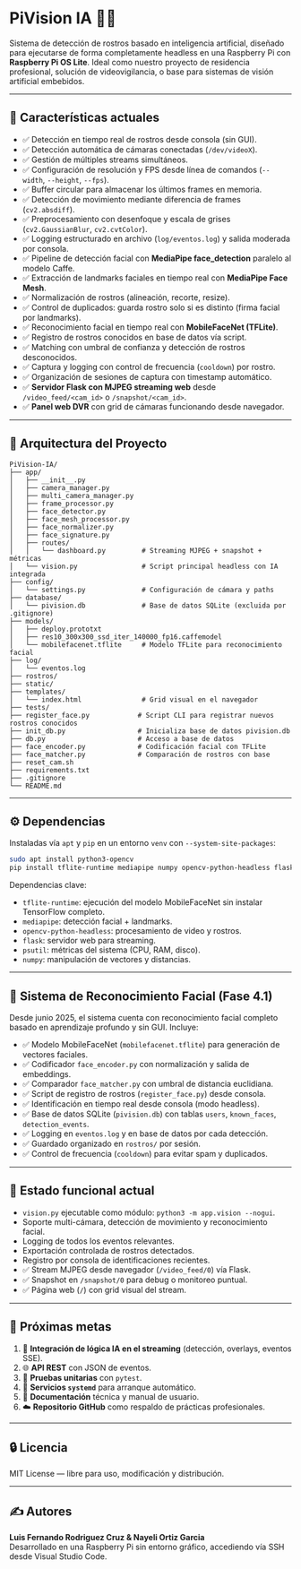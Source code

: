 # PiVision IA 🎥🧠

Sistema de detección de rostros basado en inteligencia artificial, diseñado para ejecutarse de forma completamente headless en una Raspberry Pi con **Raspberry Pi OS Lite**. Ideal como nuestro proyecto de residencia profesional, solución de videovigilancia, o base para sistemas de visión artificial embebidos.

---

## 📌 Características actuales

* ✅ Detección en tiempo real de rostros desde consola (sin GUI).
* ✅ Detección automática de cámaras conectadas (`/dev/videoX`).
* ✅ Gestión de múltiples streams simultáneos.
* ✅ Configuración de resolución y FPS desde línea de comandos (`--width`, `--height`, `--fps`).
* ✅ Buffer circular para almacenar los últimos frames en memoria.
* ✅ Detección de movimiento mediante diferencia de frames (`cv2.absdiff`).
* ✅ Preprocesamiento con desenfoque y escala de grises (`cv2.GaussianBlur`, `cv2.cvtColor`).
* ✅ Logging estructurado en archivo (`log/eventos.log`) y salida moderada por consola.
* ✅ Pipeline de detección facial con **MediaPipe face_detection** paralelo al modelo Caffe.
* ✅ Extracción de landmarks faciales en tiempo real con **MediaPipe Face Mesh**.
* ✅ Normalización de rostros (alineación, recorte, resize).
* ✅ Control de duplicados: guarda rostro solo si es distinto (firma facial por landmarks).
* ✅ Reconocimiento facial en tiempo real con **MobileFaceNet (TFLite)**.
* ✅ Registro de rostros conocidos en base de datos vía script.
* ✅ Matching con umbral de confianza y detección de rostros desconocidos.
* ✅ Captura y logging con control de frecuencia (`cooldown`) por rostro.
* ✅ Organización de sesiones de captura con timestamp automático.
* ✅ **Servidor Flask con MJPEG streaming web** desde `/video_feed/<cam_id>` o `/snapshot/<cam_id>`.
* ✅ **Panel web DVR** con grid de cámaras funcionando desde navegador.

---

## 🧠 Arquitectura del Proyecto

```plaintext
PiVision-IA/
├── app/
│   ├── __init__.py
│   ├── camera_manager.py
│   ├── multi_camera_manager.py
│   ├── frame_processor.py
│   ├── face_detector.py
│   ├── face_mesh_processor.py
│   ├── face_normalizer.py
│   ├── face_signature.py
│   ├── routes/
│   │   └── dashboard.py         # Streaming MJPEG + snapshot + métricas
│   └── vision.py                # Script principal headless con IA integrada
├── config/
│   └── settings.py              # Configuración de cámara y paths
├── database/
│   └── pivision.db              # Base de datos SQLite (excluida por .gitignore)
├── models/
│   ├── deploy.prototxt
│   ├── res10_300x300_ssd_iter_140000_fp16.caffemodel
│   └── mobilefacenet.tflite     # Modelo TFLite para reconocimiento facial
├── log/
│   └── eventos.log
├── rostros/
├── static/
├── templates/
│   └── index.html               # Grid visual en el navegador
├── tests/
├── register_face.py            # Script CLI para registrar nuevos rostros conocidos
├── init_db.py                  # Inicializa base de datos pivision.db
├── db.py                       # Acceso a base de datos
├── face_encoder.py             # Codificación facial con TFLite
├── face_matcher.py             # Comparación de rostros con base
├── reset_cam.sh
├── requirements.txt
├── .gitignore
└── README.md
```

---

## ⚙️ Dependencias

Instaladas vía `apt` y `pip` en un entorno `venv` con `--system-site-packages`:

```bash
sudo apt install python3-opencv
pip install tflite-runtime mediapipe numpy opencv-python-headless flask psutil
```

Dependencias clave:

- `tflite-runtime`: ejecución del modelo MobileFaceNet sin instalar TensorFlow completo.
- `mediapipe`: detección facial + landmarks.
- `opencv-python-headless`: procesamiento de video y rostros.
- `flask`: servidor web para streaming.
- `psutil`: métricas del sistema (CPU, RAM, disco).
- `numpy`: manipulación de vectores y distancias.

---

## 🧠 Sistema de Reconocimiento Facial (Fase 4.1)

Desde junio 2025, el sistema cuenta con reconocimiento facial completo basado en aprendizaje profundo y sin GUI. Incluye:

- ✅ Modelo MobileFaceNet (`mobilefacenet.tflite`) para generación de vectores faciales.
- ✅ Codificador `face_encoder.py` con normalización y salida de embeddings.
- ✅ Comparador `face_matcher.py` con umbral de distancia euclidiana.
- ✅ Script de registro de rostros (`register_face.py`) desde consola.
- ✅ Identificación en tiempo real desde consola (modo headless).
- ✅ Base de datos SQLite (`pivision.db`) con tablas `users`, `known_faces`, `detection_events`.
- ✅ Logging en `eventos.log` y en base de datos por cada detección.
- ✅ Guardado organizado en `rostros/` por sesión.
- ✅ Control de frecuencia (`cooldown`) para evitar spam y duplicados.

---

## 🧪 Estado funcional actual

* `vision.py` ejecutable como módulo: `python3 -m app.vision --nogui`.
* Soporte multi-cámara, detección de movimiento y reconocimiento facial.
* Logging de todos los eventos relevantes.
* Exportación controlada de rostros detectados.
* Registro por consola de identificaciones recientes.
* ✅ Stream MJPEG desde navegador (`/video_feed/0`) vía Flask.
* ✅ Snapshot en `/snapshot/0` para debug o monitoreo puntual.
* ✅ Página web (`/`) con grid visual del stream.

---

## 🚀 Próximas metas

1. 🧠 **Integración de lógica IA en el streaming** (detección, overlays, eventos SSE).
2. 🌐 **API REST** con JSON de eventos.
3. 🧪 **Pruebas unitarias** con `pytest`.
4. 🔄 **Servicios `systemd`** para arranque automático.
5. 📝 **Documentación** técnica y manual de usuario.
6. ☁️ **Repositorio GitHub** como respaldo de prácticas profesionales.

---

## 🔒 Licencia

MIT License — libre para uso, modificación y distribución.

---

## ✍️ Autores

**Luis Fernando Rodriguez Cruz & Nayeli Ortiz Garcia**  
Desarrollado en una Raspberry Pi sin entorno gráfico, accediendo vía SSH desde Visual Studio Code.
